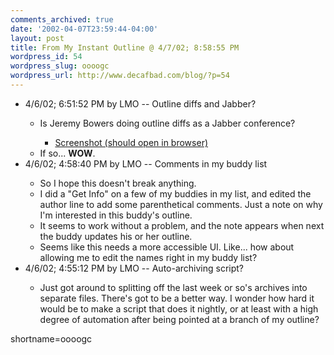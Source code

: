 ```yaml
---
comments_archived: true
date: '2002-04-07T23:59:44-04:00'
layout: post
title: From My Instant Outline @ 4/7/02; 8:58:55 PM
wordpress_id: 54
wordpress_slug: oooogc
wordpress_url: http://www.decafbad.com/blog/?p=54
---
```

<ul>
   <li>4/6/02; 6:51:52 PM by LMO -- Outline diffs and Jabber?</li>
      <ul>
      <li>Is Jeremy Bowers doing outline diffs as a Jabber conference?</li>
         <ul>
         <li><a href="http://www.jerf.org/irights/images/differentialIO.png">Screenshot (should open in browser)</a></li>
         </ul>
      <li>If so...  <b>WOW</b>.</li>
      </ul>
   <li>4/6/02; 4:58:40 PM by LMO -- Comments in my buddy list</li>
      <ul>
      <li>So I hope this doesn't break anything.</li>
      <li>I did a "Get Info" on a few of my buddies in my list, and edited the author line to add some parenthetical comments.  Just a note on why I'm interested in this buddy's outline.</li>
      <li>It seems to work without a problem, and the note appears when next the buddy updates his or her outline.</li>
      <li>Seems like this needs a more accessible UI.  Like...  how about allowing me to edit the names right in my buddy list?</li>
      </ul>
   <li>4/6/02; 4:55:12 PM by LMO -- Auto-archiving script?</li>
      <ul>
      <li>Just got around to splitting off the last week or so's archives into separate files.  There's got to be a better way.  I wonder how hard it would be to make a script that does it nightly, or at least with a high degree of automation after being pointed at a branch of my outline?</li>
      </ul>
   </ul>
<!--more-->
shortname=oooogc
